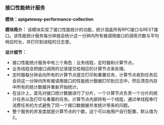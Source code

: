 ### 接口性能统计服务
**模块：apigateway-performance-collection** 

**模块简介：**
该模块实现了接口性能统计的功能，统计涵盖所有RPC接口与REST接口。该性能统计服务每分钟就会统计这一分钟内所有被调用接口的调用次数与平均响应时长，并打印到进程的日志里。

**设计细节：**
- 接口性能统计服务中有三个角色：业务线程，定时器和计算节点。
- 业务线程会把接口调用的记录提交给相应的计算节点来处理。
- 定时器每分钟会向所有的计算节点提交打印和重置任务，计算节点收到任务后会将这一分钟内所有被调用接口的性能统计数据打印到日志中，然后清空内存中所有的统计数据并重新开始统计。
- 在设计上，首先对接口统计数据进行了分片，一个计算节点负责一个分片的统计任务以及打印与重置的任务。计算节点内部持有一个线程，通过单线程串行消费任务的方式避免了同一个接口数据被并发统计带来的问题。
- 整个服务的并发度就是计算节点的个数，这个可以由用户自行配置，默认值为2。

